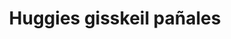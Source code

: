 ---
title: "Huggies gisskeil pañales"
url: /ycua-sati/huggies-gisskeil-panales/
shop: Babysachen
---